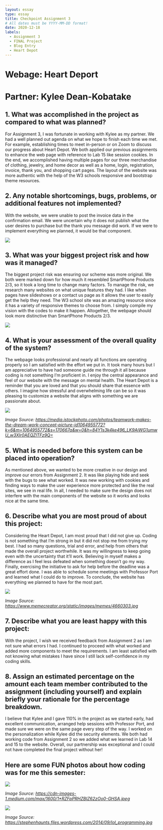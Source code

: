 ```yaml
---
layout: essay
type: essay
title: Checkpoint Assignment 3
# All dates must be YYYY-MM-DD format!
date: 2020-12-18
labels:
  - Assignment 3
  - FINAL Project
  - Blog Entry
  - Heart Depot
---
```


# Webage: Heart Deport
# Partner: Kylee Dean-Kobatake 

## 1. What was accomplished in the project as compared to what was planned?
For Assignment 3, I was fortunate in working with Kylee as my partner. We had a well planned out agenda on what we hope to finish each time we met. For example, establishing times to meet in-person or on Zoom to discuss our progress about Heart Depot. We both applied our previous assignments to enhance the web page with reference to Lab 15 like session cookies. In the end, we accomplished having multiple pages for our three merchandise of clothing, jewelry, and home decor as well as a home, login, registration, invoice, thank you, and shopping cart pages. The layout of the website was more authentic with the help of the W3 schools responsive and bootstrap theme resources. 

## 2. Any notable shortcomings, bugs, problems, or additional features not implemented?
With the website, we were unable to post the invoice data in the confirmation email. We were uncertain why it does not publish what the user desires to purchase but the thank you message did work. If we were to implement everything we planned, it would be that component. 

<img class="ui large center spaced image" src="../images/a31.png">

## 3. What was your biggest project risk and how was it managed?
The biggest project risk was ensuring our scheme was more original. We both were marked down for how much it resembled SmartPhone Products 2/3, so it took a long time to change many factors. To manage the risk, we research many websites on what unique features they had. I like when pages have slideshows or a contact us page as it allows the user to easily get the help they need. The W3 school site was an amazing resource since it has a variety of responsive themes to choose from. I simply compile my vision with the codes to make it happen. Altogether, the webpage should look more distinctive than SmartPhone Products 2/3. 

<img class="ui large center spaced image" src="../images/a32.png">

## 4. What is your assessment of the overall quality of the system?
 The webpage looks professional and nearly all functions are operating properly so I am satisfied with the effort we put in. It took many hours but I am appreciative to have had someone guide me through it all because coding is not something I’m proficient in. I enjoy the central appearance and feel of our website with the message on mental health. The Heart Depot is a reminder that you are loved and that you should share that essence with others. I imagine how stressful and overwhelming life can be so it was pleasing to customize a website that aligns with something we are passionate about. 

<img class="ui large center spaced image" src="../images/a33.jpg">

*Image Source: https://media.istockphoto.com/photos/teamwork-makes-the-dream-work-concept-picture-id1064955772?k=6&m=1064955772&s=170667a&w=0&h=84Y1s3k4ke496_LK9AiWG1umwU_w3XIr0AEQZlTFz9Q=*
 
## 5. What is needed before this system can be placed into operation?
As mentioned above, we wanted to be more creative in our design and improve our errors from Assignment 2. It was like playing hide and seek with the bugs to see what worked. It was new working with cookies and finding ways to make the user experience more protected and like the real sites, we see in real life. In all, I needed to make sure the design does not interfere with the main components of the website so it works and looks nice at the same time. 
 
## 6. Describe what you are most proud of about this project:
Considering the Heart Depot, I am most proud that I did not give up. Coding is not something that I’m strong in but it did not stop me from trying my best. I had so many questions, trial and error, and help from others that made the overall project worthwhile. It was my willingness to keep going even with the uncertainty that it’ll work. Believing in myself makes a difference as I feel less defeated when something doesn’t go my way. Finally, exercising the initiative to ask for help before the deadline was a great effort done. I was able to schedule some meetings with Professor Port and learned what I could do to improve. To conclude, the website has everything we planned to have for the most part. 

<img class="ui large center spaced image" src="../images/a36.jpg">

*Image Source: https://www.memecreator.org/static/images/memes/4660303.jpg*


## 7. Describe what you are least happy with this project:
With the project, I wish we received feedback from Assignment 2 as I am not sure what errors I had. I continued to proceed with what worked and added more components to meet the requirements. I am least satisfied with not knowing what mistakes I have since I still lack self-confidence in my coding skills. 
 
## 8. Assign an estimated percentage on the amount each team member contributed to the assignment (including yourself) and explain briefly your rationale for the percentage breakdown. 
I believe that Kylee and I gave 110% in the project as we started early, had excellent communication, arranged help sessions with Professor Port, and made sure we were on the same page every step of the way. I worked on the personalization while Kylee did the security elements. We both had working code from Assignment 2 so we added what we learned in Lab 14 and 15 to the website. Overall, our partnership was exceptional and I could not have completed the final project without her!  

## Here are some FUN photos about how coding was for me this semester: 

<img class="ui large center spaced image" src="../images/a35.jpg">

*Image Source: https://cdn-images-1.medium.com/max/1600/1*RZFpPRHZBIZ62zOo0-GHSA.jpeg*

<img class="ui large center spaced image" src="../images/a34.jpg">

*Image Source: https://stephenhaunts.files.wordpress.com/2014/09/lol_programming.jpg*


